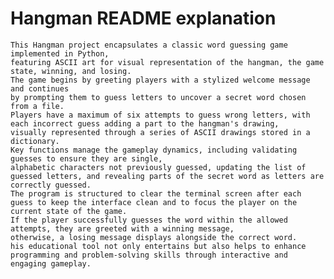 # Hangman README explanation
    This Hangman project encapsulates a classic word guessing game implemented in Python,
    featuring ASCII art for visual representation of the hangman, the game state, winning, and losing.
    The game begins by greeting players with a stylized welcome message and continues
    by prompting them to guess letters to uncover a secret word chosen from a file.
    Players have a maximum of six attempts to guess wrong letters, with each incorrect guess adding a part to the hangman's drawing,
    visually represented through a series of ASCII drawings stored in a dictionary.
    Key functions manage the gameplay dynamics, including validating guesses to ensure they are single,
    alphabetic characters not previously guessed, updating the list of guessed letters, and revealing parts of the secret word as letters are correctly guessed.
    The program is structured to clear the terminal screen after each guess to keep the interface clean and to focus the player on the current state of the game.
    If the player successfully guesses the word within the allowed attempts, they are greeted with a winning message,
    otherwise, a losing message displays alongside the correct word.
    his educational tool not only entertains but also helps to enhance programming and problem-solving skills through interactive and engaging gameplay.
